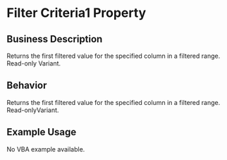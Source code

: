 # Filter Criteria1 Property

## Business Description
Returns the first filtered value for the specified column in a filtered range. Read-only Variant.

## Behavior
Returns the first filtered value for the specified column in a filtered range. Read-onlyVariant.

## Example Usage
No VBA example available.